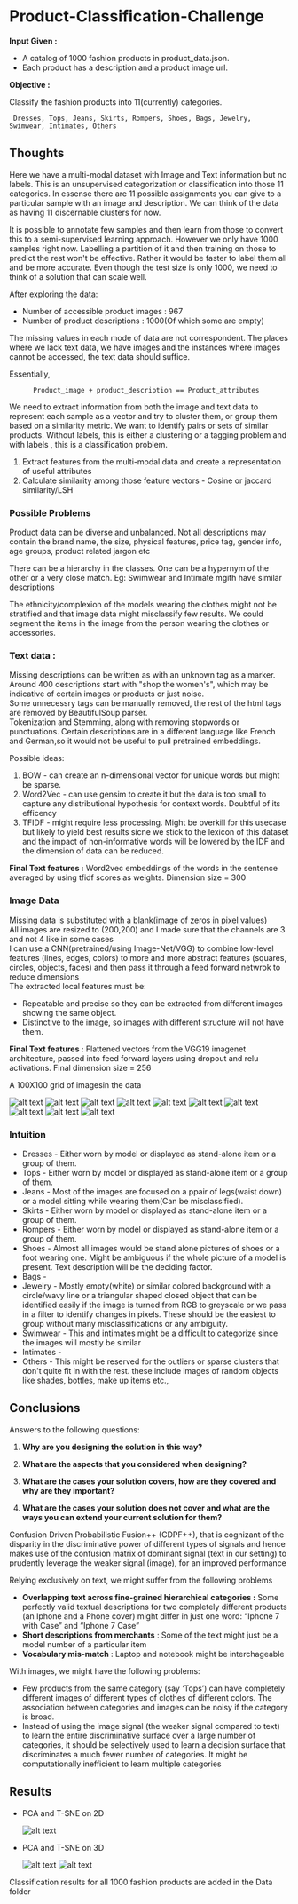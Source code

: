 # Product-Classification-Challenge

**Input Given :**  
* A catalog of 1000 fashion products in product_data.json.
* Each product has a description and a product image url.   


**Objective :**   

Classify the fashion products into 11(currently) categories.

     Dresses, Tops, Jeans, Skirts, Rompers, Shoes, Bags, Jewelry, Swimwear, Intimates, Others

## Thoughts

Here we have a multi-modal dataset with Image and Text information but no labels. This is an unsupervised categorization or classification into those 11 categories. In essense there are 11 possible assignments you can give to a particular sample with an image and description. We can think of the data as having 11 discernable clusters for now.

It is possible to annotate few samples and then learn from those to convert this to a semi-supervised learning approach. However we only have 1000 samples right now. Labelling a partition of it and then training on those to predict the rest won't be effective. Rather it would be faster to label them all and be more accurate. Even though the test size is only 1000, we need to think of a solution that can scale well. 

After exploring the data:
* Number of accessible product images : 967
* Number of product descriptions : 1000(Of which some are empty)

The missing values in each mode of data are not correspondent. The places where we lack text data, we have images and the instances where images cannot be accessed, the text data should suffice.

Essentially,
          
          Product_image + product_description == Product_attributes

We need to extract information from both the image and text data to represent each sample as a vector and try to cluster them, or group them based on a similarity metric. We want to identify pairs or sets of similar products. Without labels, this is either a clustering or a tagging problem and with labels , this is a classification problem.

1) Extract features from the multi-modal data and create a representation of useful attributes
2) Calculate similarity among those feature vectors - Cosine or jaccard similarity/LSH



### Possible Problems 

Product data can be diverse and unbalanced. Not all descriptions may contain the brand name, the size, physical features, price tag, gender info, age groups, product related jargon etc

There can be a hierarchy in the classes. One can be a hypernym of the other or a very close match. Eg: Swimwear and Intimate mgith have similar descriptions

The ethnicity/complexion of the models wearing the clothes might not be stratified and that image data might misclassify few results. We could segment the items in the image from the person wearing the clothes or accessories.



### Text data :

Missing descriptions can be written as <UNK> with an unknown tag as a marker.    
Around 400 descriptions start with "shop the women's", which may be indicative of certain images or products or just noise.     
Some unnecessry tags can be manually removed, the rest of the html tags are removed by BeautifulSoup parser.  
Tokenization and Stemming, along with removing stopwords or punctuations.
Certain descriptions are in a different language like French and German,so it would not be useful to pull pretrained embeddings.


Possible ideas:
1) BOW - can create an n-dimensional vector for unique words but might be sparse.
2) Word2Vec - can use gensim to create it but the data is too small to capture any distributional hypothesis for context words. Doubtful of its efficency
3) TFIDF - might require less processing. Might be overkill for this usecase but likely to yield best results sicne we stick to the lexicon of this dataset and the impact of non-informative words will be lowered by the IDF and the dimension of data can be reduced. 

**Final Text features :** Word2vec embeddings of the words in the sentence averaged by using tfidf scores as weights. Dimension size = 300

### Image Data

Missing data is substituted with a blank(image of zeros in pixel values)   
All images are resized to (200,200)  and I made sure that the channels are 3 and not 4 like in some cases  
I can use a CNN(pretrained/using Image-Net/VGG) to combine low-level features (lines, edges, colors) to more and more abstract features (squares, circles, objects, faces)  and then pass it through a feed forward netwrok to reduce dimensions  
The extracted local features must be:  
* Repeatable and precise so they can be extracted from different images showing the same object.  
* Distinctive to the image, so images with different structure will not have them.  

**Final Text features :** Flattened vectors from the VGG19 imagenet architecture, passed into feed forward layers using dropout and relu activations. Final dimension size = 256  

A 100X100 grid of imagesin the data

![alt text](https://github.com/snknitin/Product-Classification-Challenge/blob/master/static/catalog/products_0.PNG)
![alt text](https://github.com/snknitin/Product-Classification-Challenge/blob/master/static/catalog/products_100.PNG)
![alt text](https://github.com/snknitin/Product-Classification-Challenge/blob/master/static/catalog/products_200.PNG)
![alt text](https://github.com/snknitin/Product-Classification-Challenge/blob/master/static/catalog/products_300.PNG)
![alt text](https://github.com/snknitin/Product-Classification-Challenge/blob/master/static/catalog/products_400.PNG)
![alt text](https://github.com/snknitin/Product-Classification-Challenge/blob/master/static/catalog/products_500.PNG)
![alt text](https://github.com/snknitin/Product-Classification-Challenge/blob/master/static/catalog/products_600.PNG)
![alt text](https://github.com/snknitin/Product-Classification-Challenge/blob/master/static/catalog/products_700.PNG)
![alt text](https://github.com/snknitin/Product-Classification-Challenge/blob/master/static/catalog/products_800.PNG)
![alt text](https://github.com/snknitin/Product-Classification-Challenge/blob/master/static/catalog/products_900.PNG)


### Intuition



* Dresses - Either worn by model or displayed as stand-alone item or a group of them.
* Tops -  Either worn by model or displayed as stand-alone item or a group of them.
* Jeans  - Most of the images are focused on a ppair of legs(waist down) or a model sitting while wearing them(Can be misclassified). 
* Skirts - Either worn by model or displayed as stand-alone item or a group of them.
* Rompers - Either worn by model or displayed as stand-alone item or a group of them.
* Shoes - Almost all images would be stand alone pictures of shoes or a foot wearing one. Might be ambiguous if the whole picture of a model is present. Text description will be the deciding factor.
* Bags - 
* Jewelry -  Mostly empty(white) or similar colored background with a circle/wavy line or a triangular shaped closed object that can be identified easily if the image is turned from RGB to greyscale or we pass in a filter to identify changes in pixels. These should be the easiest to group without many misclassifications or any ambiguity.
* Swimwear -  This and intimates might be a difficult to categorize since the images will mostly be similar
* Intimates - 
* Others - This might be reserved for the outliers or sparse clusters that don't quite fit in with the rest. these include images of random objects like shades, bottles, make up items etc.,


## Conclusions

Answers to the following questions:
1) **Why are you designing the solution in this way?**  
2) **What are the aspects that you considered when designing?**    
3) **What are the cases your solution covers, how are they covered and why are they important?**



4) **What are the cases your solution does not cover and what are the ways you can extend your current solution for them?**  

Confusion Driven Probabilistic Fusion++ (CDPF++), that is cognizant of the disparity in the discriminative power of different types of signals and hence makes use of the confusion matrix of dominant signal (text in our setting) to prudently leverage the weaker signal (image), for an improved performance

Relying exclusively on text, we might suffer from the following problems 
 
* **Overlapping text across fine-grained hierarchical categories :** Some perfectly valid textual descriptions for two completely different products (an Iphone and a Phone cover) might differ in just one word: “Iphone 7 with Case” and “Iphone 7 Case”
* **Short descriptions from merchants** : Some of the text might just be a model number of a particular item
* **Vocabulary mis-match** : Laptop and notebook might be interchageable 


With images, we might have the following problems:

* Few products from the same category (say ‘Tops’) can have completely different images of different types of clothes of different colors. The association
between categories and images can be noisy if the category is broad.
* Instead of using the image signal (the weaker signal compared to text) to learn the entire discriminative surface over a large number of categories, it should be selectively used to learn a decision surface that discriminates a much fewer number of categories. It might be computationally inefficient to learn multiple categories 


## Results

* PCA and T-SNE on 2D 

     ![alt text](https://github.com/snknitin/Product-Classification-Challenge/blob/master/static/plots/PCA2dcomb.PNG)

* PCA and T-SNE on 3D 

     ![alt text](https://github.com/snknitin/Product-Classification-Challenge/blob/master/static/plots/PCA3dcombine.PNG)
     ![alt text](https://github.com/snknitin/Product-Classification-Challenge/blob/master/static/plots/T-SNE3dcombine.PNG)

Classification results for all 1000 fashion products are added in the Data folder
